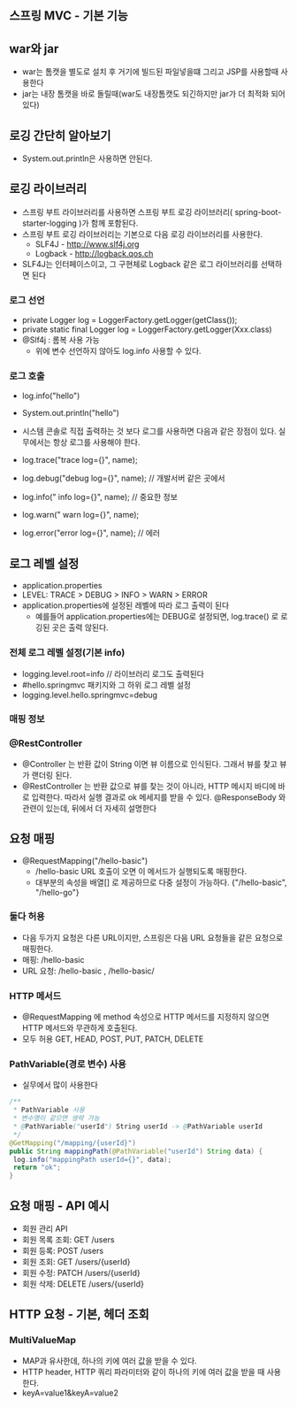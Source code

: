 ## 스프링 MVC - 기본 기능

## war와 jar
+ war는 톰캣을 별도로 설치 후 거기에 빌드된 파일넣을떄 그리고 JSP를 사용할때 사용한다
+ jar는 내장 톰캣을 바로 돌릴때(war도 내장톰캣도 되긴하지만 jar가 더 최적화 되어 있다)

## 로깅 간단히 알아보기
+ System.out.println은 사용하면 안된다.

## 로깅 라이브러리
+ 스프링 부트 라이브러리를 사용하면 스프링 부트 로깅 라이브러리( spring-boot-starter-logging )가 함께 포함된다.
+ 스프링 부트 로깅 라이브러리는 기본으로 다음 로깅 라이브러리를 사용한다.
  - SLF4J - http://www.slf4j.org
  - Logback - http://logback.qos.ch
+ SLF4J는 인터페이스이고, 그 구현체로 Logback 같은 로그 라이브러리를 선택하면 된다

### 로그 선언
+ private Logger log = LoggerFactory.getLogger(getClass());
+ private static final Logger log = LoggerFactory.getLogger(Xxx.class)
+ @Slf4j : 롬복 사용 가능
  - 위에 변수 선언하지 않아도 log.info 사용할 수 있다.

### 로그 호출
+ log.info("hello")
+ System.out.println("hello")
+ 시스템 콘솔로 직접 출력하는 것 보다 로그를 사용하면 다음과 같은 장점이 있다. 실무에서는 항상 로그를 사용해야 한다.

+ log.trace("trace log={}", name);
+ log.debug("debug log={}", name); // 개발서버 같은 곳에서
+ log.info(" info log={}", name); // 중요한 정보
+ log.warn(" warn log={}", name);
+ log.error("error log={}", name); // 에러

## 로그 레벨 설정
+ application.properties
+ LEVEL: TRACE > DEBUG > INFO > WARN > ERROR
+ application.properties에 설정된 레벨에 따라 로그 출력이 된다
  - 예를들어 application.properties에는 DEBUG로 설정되면, log.trace() 로 로깅된 곳은 출력 않된다.

### 전체 로그 레벨 설정(기본 info)
+ logging.level.root=info // 라이브러리 로그도 출력된다
+ #hello.springmvc 패키지와 그 하위 로그 레벨 설정
+ logging.level.hello.springmvc=debug

### 매핑 정보
### @RestController
+ @Controller 는 반환 값이 String 이면 뷰 이름으로 인식된다. 그래서 뷰를 찾고 뷰가 랜더링 된다.
+ @RestController 는 반환 값으로 뷰를 찾는 것이 아니라, HTTP 메시지 바디에 바로 입력한다. 따라서 실행 결과로 ok 메세지를 받을 수 있다. @ResponseBody 와 관련이 있는데, 뒤에서 더 자세히 설명한다


## 요청 매핑

+ @RequestMapping("/hello-basic")
  - /hello-basic URL 호출이 오면 이 메서드가 실행되도록 매핑한다.
  - 대부분의 속성을 배열[] 로 제공하므로 다중 설정이 가능하다. {"/hello-basic", "/hello-go"}

### 둘다 허용
+ 다음 두가지 요청은 다른 URL이지만, 스프링은 다음 URL 요청들을 같은 요청으로 매핑한다.
+ 매핑: /hello-basic
+ URL 요청: /hello-basic , /hello-basic/

### HTTP 메서드
+ @RequestMapping 에 method 속성으로 HTTP 메서드를 지정하지 않으면 HTTP 메서드와 무관하게 호출된다.
+ 모두 허용 GET, HEAD, POST, PUT, PATCH, DELETE

### PathVariable(경로 변수) 사용
  - 실무에서 많이 사용한다
```java
/**
 * PathVariable 사용
 * 변수명이 같으면 생략 가능
 * @PathVariable("userId") String userId -> @PathVariable userId
 */
@GetMapping("/mapping/{userId}")
public String mappingPath(@PathVariable("userId") String data) {
 log.info("mappingPath userId={}", data);
 return "ok";
}
```
## 요청 매핑 - API 예시

+ 회원 관리 API
+ 회원 목록 조회: GET /users
+ 회원 등록: POST /users
+ 회원 조회: GET /users/{userId}
+ 회원 수정: PATCH /users/{userId}
+ 회원 삭제: DELETE /users/{userId}

## HTTP 요청 - 기본, 헤더 조회

### MultiValueMap
+ MAP과 유사한데, 하나의 키에 여러 값을 받을 수 있다.
+ HTTP header, HTTP 쿼리 파라미터와 같이 하나의 키에 여러 값을 받을 때 사용한다.
+ keyA=value1&keyA=value2

